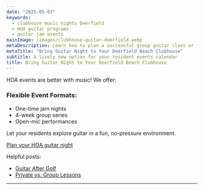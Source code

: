 ```yaml
---
date: "2025-05-07"
keywords:
  - clubhouse music nights Deerfield
  - HOA guitar programs
  - guitar jam events
mainImage: /images/clubhouse-guitar-deerfield.webp
metaDescription: Learn how to plan a successful group guitar class or jam session in your Deerfield Beach clubhouse.
metaTitle: "Bring Guitar Night to Your Deerfield Beach Clubhouse"
subtitle: A lively new option for your resident events calendar
title: Bring Guitar Night to Your Deerfield Beach Clubhouse
---
```


HOA events are better with music! We offer:

### Flexible Event Formats:

- One-time jam nights
- 4-week group series
- Open-mic performances

Let your residents explore guitar in a fun, no-pressure environment.

[Plan your HOA guitar night](https://www.parklandguitarlessons.com/contact)

Helpful posts:

- [Guitar After Golf](https://www.parklandguitarlessons.com/guitar-chalk/guitar-after-golf-a-creative-hobby-for-boca-raton-golfers)
- [Private vs. Group Lessons](https://www.parklandguitarlessons.com/guitar-chalk/private-vs-group-guitar-lessons)

---
